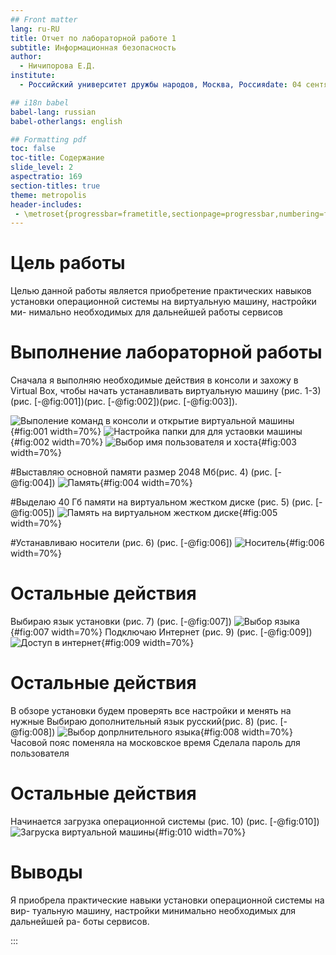 ```yaml
---
## Front matter
lang: ru-RU
title: Отчет по лабораторной работе 1
subtitle: Информационная безопасность
author:
  - Ничипорова Е.Д.
institute:
  - Российский университет дружбы народов, Москва, Россияdate: 04 сентября 2024

## i18n babel
babel-lang: russian
babel-otherlangs: english

## Formatting pdf
toc: false
toc-title: Содержание
slide_level: 2
aspectratio: 169
section-titles: true
theme: metropolis
header-includes:
 - \metroset{progressbar=frametitle,sectionpage=progressbar,numbering=fraction}
---
```



# Цель работы

Целью данной работы является приобретение практических навыков
установки операционной системы на виртуальную машину, настройки ми-
нимально необходимых для дальнейшей работы сервисов

# Выполнение лабораторной работы

Сначала я выполняю необходимые действия в консоли и захожу в Virtual Box, чтобы начать устанавливать виртуальную машину (рис. 1-3) (рис. [-@fig:001])(рис. [-@fig:002])(рис. [-@fig:003]).

![Выполение команд в консоли и открытие виртуальной машины](image/1.jpg){#fig:001 width=70%}
![Настройка папки для для устаовки машины](image/2.jpg){#fig:002 width=70%}
![Выбор имя пользователя и хоста](image/3.jpg){#fig:003 width=70%}


#Выставляю основной памяти размер 2048 Мб(рис. 4) (рис. [-@fig:004])
![Память](image/4.jpg){#fig:004 width=70%}

#Выделаю 40 Гб памяти на виртуальном жестком диске (рис. 5) (рис. [-@fig:005])
![Память на виртуальном жестком диске](image/5.jpg){#fig:005 width=70%}

#Устанавливаю носители (рис. 6) (рис. [-@fig:006])
![Носитель](image/6.jpg){#fig:006 width=70%}

# Остальные действия
Выбираю язык установки (рис. 7) (рис. [-@fig:007])
![Выбор языка](image/7.jpg){#fig:007 width=70%}
Подключаю Интернет (рис. 9) (рис. [-@fig:009])
![Доступ в интернет](image/9.jpg){#fig:009 width=70%}

# Остальные действия
В обзоре установки будем проверять все настройки и менять на нужные
Выбираю дополнительный язык русский(рис. 8) (рис. [-@fig:008])
![Выбор допрлнительного языка](image/8.jpg){#fig:008 width=70%}
Часовой пояс поменяла на московское время
Сделала пароль для пользователя

# Остальные действия
Начинается загрузка операционной системы (рис. 10) (рис. [-@fig:010])
![Загруска виртуальной машины](image/10.jpg){#fig:010 width=70%}

# Выводы

Я приобрела практические навыки установки операционной системы на вир-
туальную машину, настройки минимально необходимых для дальнейшей ра-
боты сервисов.


:::


